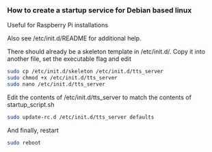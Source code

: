### How to create a startup service for Debian based linux

Useful for Raspberry Pi installations

Also see /etc/init.d/README for additional help.

There should already be a skeleton template in /etc/init.d/. Copy it into another file, set the executable flag and edit 

```sh
sudo cp /etc/init.d/skeleton /etc/init.d/tts_server
sudo chmod +x /etc/init.d/tts_server
sudo nano /etc/init.d/tts_server
``` 

Edit the contents of /etc/init.d/tts_server to match the contents of startup_script.sh

```sh
sudo update-rc.d /etc/init.d/tts_server defaults
```

And finally, restart

```sh
sudo reboot
```
